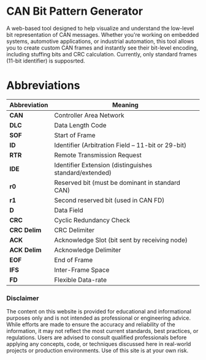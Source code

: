 # CAN Bit Pattern Generator
A web-based tool designed to help visualize and understand the low-level bit representation of CAN messages. Whether you're working on embedded systems, automotive applications, or industrial automation, this tool allows you to create custom CAN frames and instantly see their bit-level encoding, including stuffing bits and CRC calculation.
Currently, only standard frames (11-bit identifier) is supposrted.

# Abbreviations
| **Abbreviation** | **Meaning**                                                 |
| ---------------- | ----------------------------------------------------------- |
| **CAN**          | Controller Area Network                                     |
| **DLC**          | Data Length Code                                            |
| **SOF**          | Start of Frame                                              |
| **ID**           | Identifier (Arbitration Field – 11-bit or 29-bit)           |
| **RTR**          | Remote Transmission Request                                 |
| **IDE**          | Identifier Extension (distinguishes standard/extended)      |
| **r0**           | Reserved bit (must be dominant in standard CAN)             |
| **r1**           | Second reserved bit (used in CAN FD)                        |
| **D**            | Data Field                                                  |
| **CRC**          | Cyclic Redundancy Check                                     |
| **CRC Delim**    | CRC Delimiter                                               |
| **ACK**          | Acknowledge Slot (bit sent by receiving node)               |
| **ACK Delim**    | Acknowledge Delimiter                                       |
| **EOF**          | End of Frame                                                |
| **IFS**          | Inter-Frame Space                                           |
| **FD**           | Flexible Data-rate                                          |



### Disclaimer
The content on this website is provided for educational and informational purposes only and is not intended as professional or engineering advice. While efforts are made to ensure the accuracy and reliability of the information, it may not reflect the most current standards, best practices, or regulations. Users are advised to consult qualified professionals before applying any concepts, code, or techniques discussed here in real-world projects or production environments. Use of this site is at your own risk.
